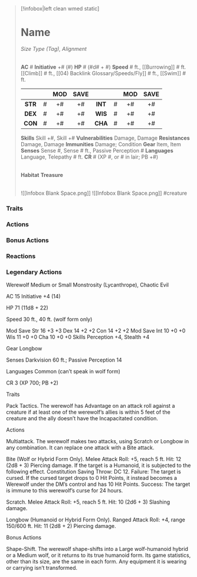 > [!infobox|left clean wmed static]
> # Name
> *Size Type (Tag), Alignment*
> 
> | |
> | - |
> **AC** # **Initiative** +# (#)
> **HP** # (#d# + #)
> **Speed** # ft., [[Burrowing]] # ft. [[Climb]] # ft., [[04) Backlink Glossary/Speeds/Fly]] # ft., [[Swim]] # ft.
> 
> | | | MOD | SAVE | | | MOD | SAVE |
> | :-: | :-: | :-: | :-: | :-: | :-: | :-: | :-: |
> | **STR** | # | +# | +# | **INT** | # | +# | +# | 
> | **DEX** | # | +# | +# | **WIS** | # | +# | +# |
> | **CON** | # | +# | +# | **CHA** | # | +# | +# |
> **Skills** Skill +#, Skill +#
> **Vulnerabilities** Damage, Damage
> **Resistances** Damage, Damage
> **Immunities** Damage; Condition
> **Gear** Item, Item
> **Senses** Sense #, Sense # ft., Passive Perception #
> **Languages** Language, Telepathy # ft.
> **CR** # (XP #, or # in lair; PB +#)
>
> | |
> | - |
> **Habitat**
> **Treasure**
> 
> | |
> | - |
> ![[Infobox Blank Space.png]]
> ![[Infobox Blank Space.png]]
> #creature 


### Traits
### Actions
### Bonus Actions
### Reactions
### Legendary Actions
Werewolf
Medium or Small Monstrosity (Lycanthrope), Chaotic Evil

AC 15 Initiative +4 (14)

HP 71 (11d8 + 22)

Speed 30 ft., 40 ft. (wolf form only)

Mod	Save
Str	16	+3	+3
Dex	14	+2	+2
Con	14	+2	+2
Mod	Save
Int	10	+0	+0
Wis	11	+0	+0
Cha	10	+0	+0
Skills Perception +4, Stealth +4

Gear Longbow

Senses Darkvision 60 ft.; Passive Perception 14

Languages Common (can’t speak in wolf form)

CR 3 (XP 700; PB +2)

Traits

Pack Tactics. The werewolf has Advantage on an attack roll against a creature if at least one of the werewolf’s allies is within 5 feet of the creature and the ally doesn’t have the Incapacitated condition.

Actions

Multiattack. The werewolf makes two attacks, using Scratch or Longbow in any combination. It can replace one attack with a Bite attack.

Bite (Wolf or Hybrid Form Only). Melee Attack Roll: +5, reach 5 ft. Hit: 12 (2d8 + 3) Piercing damage. If the target is a Humanoid, it is subjected to the following effect. Constitution Saving Throw: DC 12. Failure: The target is cursed. If the cursed target drops to 0 Hit Points, it instead becomes a Werewolf under the DM’s control and has 10 Hit Points. Success: The target is immune to this werewolf’s curse for 24 hours.

Scratch. Melee Attack Roll: +5, reach 5 ft. Hit: 10 (2d6 + 3) Slashing damage.

Longbow (Humanoid or Hybrid Form Only). Ranged Attack Roll: +4, range 150/600 ft. Hit: 11 (2d8 + 2) Piercing damage.

Bonus Actions

Shape-Shift. The werewolf shape-shifts into a Large wolf-humanoid hybrid or a Medium wolf, or it returns to its true humanoid form. Its game statistics, other than its size, are the same in each form. Any equipment it is wearing or carrying isn’t transformed.